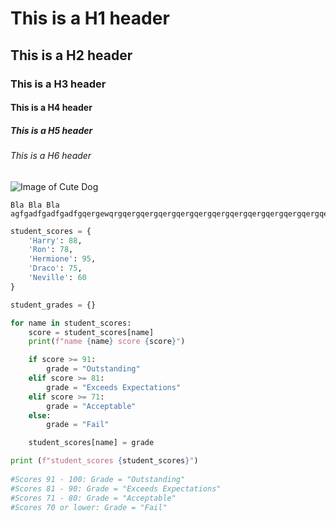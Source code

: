# This is a H1 header
## This is a H2 header
### This is a H3 header
#### This is a H4 header
##### This is a H5 header
###### This is a H6 header

![Image of Cute Dog](https://octodex.github.com/images/yaktocat.png)

```
Bla Bla Bla agfgadfgadfgadfgqergewqrgqergqergqergqergqergqergqergqergqergqergqergqerg
```


``` python
student_scores = {
    'Harry': 88,
    'Ron': 78,
    'Hermione': 95,
    'Draco': 75,
    'Neville': 60
}

student_grades = {}

for name in student_scores:
    score = student_scores[name]
    print(f"name {name} score {score}")

    if score >= 91:
        grade = "Outstanding"
    elif score >= 81:
        grade = "Exceeds Expectations"
    elif score >= 71:
        grade = "Acceptable"
    else:
        grade = "Fail"

    student_scores[name] = grade

print (f"student_scores {student_scores}")
        
#Scores 91 - 100: Grade = "Outstanding" 
#Scores 81 - 90: Grade = "Exceeds Expectations"
#Scores 71 - 80: Grade = "Acceptable" 
#Scores 70 or lower: Grade = "Fail" 
```
